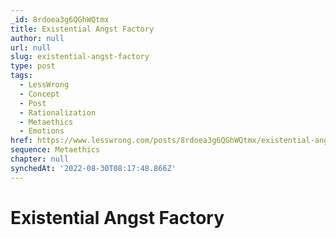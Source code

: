 ```yaml
---
_id: 8rdoea3g6QGhWQtmx
title: Existential Angst Factory
author: null
url: null
slug: existential-angst-factory
type: post
tags:
  - LessWrong
  - Concept
  - Post
  - Rationalization
  - Metaethics
  - Emotions
href: https://www.lesswrong.com/posts/8rdoea3g6QGhWQtmx/existential-angst-factory
sequence: Metaethics
chapter: null
synchedAt: '2022-08-30T08:17:48.866Z'
---
```

# Existential Angst Factory

